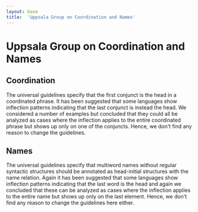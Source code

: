 ```yaml
---
layout: base
title:  'Uppsala Group on Coordination and Names'
---
```


# Uppsala Group on Coordination and Names

## Coordination

The universal guidelines specify that the first conjunct is the head in a coordinated phrase. It has been suggested that some languages show inflection patterns indicating that the last conjunct is instead the head. We considered a number of examples but concluded that they could all be analyzed as cases where the inflection applies to the entire coordinated phrase but shows up only on one of the conjuncts. Hence, we don't find any reason to change the guidelines.

## Names

The universal guidelines specify that multiword names without regular syntactic structures should be annotated as head-initial structures with the name relation. Again it has been suggested that some languages show inflection patterns indicating that the last word is the head and again we concluded that these can be analyzed as cases where the inflection applies to the entire name but shows up only on the last element. Hence, we don't find any reason to change the guidelines here either.
